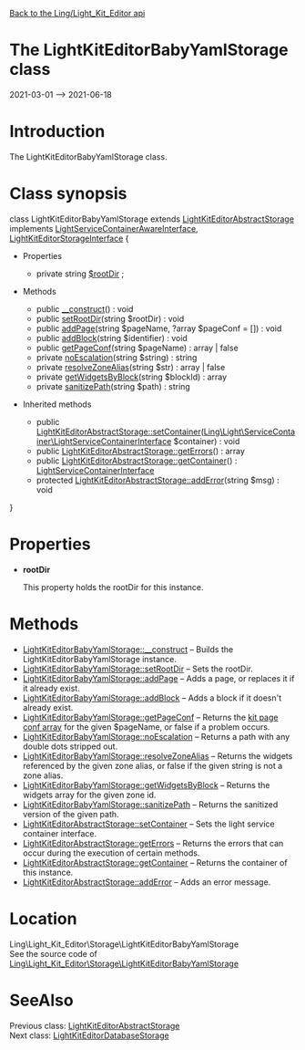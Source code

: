 [Back to the Ling/Light_Kit_Editor api](https://github.com/lingtalfi/Light_Kit_Editor/blob/master/doc/api/Ling/Light_Kit_Editor.md)



The LightKitEditorBabyYamlStorage class
================
2021-03-01 --> 2021-06-18






Introduction
============

The LightKitEditorBabyYamlStorage class.



Class synopsis
==============


class <span class="pl-k">LightKitEditorBabyYamlStorage</span> extends [LightKitEditorAbstractStorage](https://github.com/lingtalfi/Light_Kit_Editor/blob/master/doc/api/Ling/Light_Kit_Editor/Storage/LightKitEditorAbstractStorage.md) implements [LightServiceContainerAwareInterface](https://github.com/lingtalfi/Light/blob/master/doc/api/Ling/Light/ServiceContainer/LightServiceContainerAwareInterface.md), [LightKitEditorStorageInterface](https://github.com/lingtalfi/Light_Kit_Editor/blob/master/doc/api/Ling/Light_Kit_Editor/Storage/LightKitEditorStorageInterface.md) {

- Properties
    - private string [$rootDir](#property-rootDir) ;

- Methods
    - public [__construct](https://github.com/lingtalfi/Light_Kit_Editor/blob/master/doc/api/Ling/Light_Kit_Editor/Storage/LightKitEditorBabyYamlStorage/__construct.md)() : void
    - public [setRootDir](https://github.com/lingtalfi/Light_Kit_Editor/blob/master/doc/api/Ling/Light_Kit_Editor/Storage/LightKitEditorBabyYamlStorage/setRootDir.md)(string $rootDir) : void
    - public [addPage](https://github.com/lingtalfi/Light_Kit_Editor/blob/master/doc/api/Ling/Light_Kit_Editor/Storage/LightKitEditorBabyYamlStorage/addPage.md)(string $pageName, ?array $pageConf = []) : void
    - public [addBlock](https://github.com/lingtalfi/Light_Kit_Editor/blob/master/doc/api/Ling/Light_Kit_Editor/Storage/LightKitEditorBabyYamlStorage/addBlock.md)(string $identifier) : void
    - public [getPageConf](https://github.com/lingtalfi/Light_Kit_Editor/blob/master/doc/api/Ling/Light_Kit_Editor/Storage/LightKitEditorBabyYamlStorage/getPageConf.md)(string $pageName) : array | false
    - private [noEscalation](https://github.com/lingtalfi/Light_Kit_Editor/blob/master/doc/api/Ling/Light_Kit_Editor/Storage/LightKitEditorBabyYamlStorage/noEscalation.md)(string $string) : string
    - private [resolveZoneAlias](https://github.com/lingtalfi/Light_Kit_Editor/blob/master/doc/api/Ling/Light_Kit_Editor/Storage/LightKitEditorBabyYamlStorage/resolveZoneAlias.md)(string $str) : array | false
    - private [getWidgetsByBlock](https://github.com/lingtalfi/Light_Kit_Editor/blob/master/doc/api/Ling/Light_Kit_Editor/Storage/LightKitEditorBabyYamlStorage/getWidgetsByBlock.md)(string $blockId) : array
    - private [sanitizePath](https://github.com/lingtalfi/Light_Kit_Editor/blob/master/doc/api/Ling/Light_Kit_Editor/Storage/LightKitEditorBabyYamlStorage/sanitizePath.md)(string $path) : string

- Inherited methods
    - public [LightKitEditorAbstractStorage::setContainer](https://github.com/lingtalfi/Light_Kit_Editor/blob/master/doc/api/Ling/Light_Kit_Editor/Storage/LightKitEditorAbstractStorage/setContainer.md)([Ling\Light\ServiceContainer\LightServiceContainerInterface](https://github.com/lingtalfi/Light/blob/master/doc/api/Ling/Light/ServiceContainer/LightServiceContainerInterface.md) $container) : void
    - public [LightKitEditorAbstractStorage::getErrors](https://github.com/lingtalfi/Light_Kit_Editor/blob/master/doc/api/Ling/Light_Kit_Editor/Storage/LightKitEditorAbstractStorage/getErrors.md)() : array
    - public [LightKitEditorAbstractStorage::getContainer](https://github.com/lingtalfi/Light_Kit_Editor/blob/master/doc/api/Ling/Light_Kit_Editor/Storage/LightKitEditorAbstractStorage/getContainer.md)() : [LightServiceContainerInterface](https://github.com/lingtalfi/Light/blob/master/doc/api/Ling/Light/ServiceContainer/LightServiceContainerInterface.md)
    - protected [LightKitEditorAbstractStorage::addError](https://github.com/lingtalfi/Light_Kit_Editor/blob/master/doc/api/Ling/Light_Kit_Editor/Storage/LightKitEditorAbstractStorage/addError.md)(string $msg) : void

}




Properties
=============

- <span id="property-rootDir"><b>rootDir</b></span>

    This property holds the rootDir for this instance.
    
    



Methods
==============

- [LightKitEditorBabyYamlStorage::__construct](https://github.com/lingtalfi/Light_Kit_Editor/blob/master/doc/api/Ling/Light_Kit_Editor/Storage/LightKitEditorBabyYamlStorage/__construct.md) &ndash; Builds the LightKitEditorBabyYamlStorage instance.
- [LightKitEditorBabyYamlStorage::setRootDir](https://github.com/lingtalfi/Light_Kit_Editor/blob/master/doc/api/Ling/Light_Kit_Editor/Storage/LightKitEditorBabyYamlStorage/setRootDir.md) &ndash; Sets the rootDir.
- [LightKitEditorBabyYamlStorage::addPage](https://github.com/lingtalfi/Light_Kit_Editor/blob/master/doc/api/Ling/Light_Kit_Editor/Storage/LightKitEditorBabyYamlStorage/addPage.md) &ndash; Adds a page, or replaces it if it already exist.
- [LightKitEditorBabyYamlStorage::addBlock](https://github.com/lingtalfi/Light_Kit_Editor/blob/master/doc/api/Ling/Light_Kit_Editor/Storage/LightKitEditorBabyYamlStorage/addBlock.md) &ndash; Adds a block if it doesn't already exist.
- [LightKitEditorBabyYamlStorage::getPageConf](https://github.com/lingtalfi/Light_Kit_Editor/blob/master/doc/api/Ling/Light_Kit_Editor/Storage/LightKitEditorBabyYamlStorage/getPageConf.md) &ndash; Returns the [kit page conf array](https://github.com/lingtalfi/Kit#the-kit-configuration-array) for the given $pageName, or false if a problem occurs.
- [LightKitEditorBabyYamlStorage::noEscalation](https://github.com/lingtalfi/Light_Kit_Editor/blob/master/doc/api/Ling/Light_Kit_Editor/Storage/LightKitEditorBabyYamlStorage/noEscalation.md) &ndash; Returns a path with any double dots stripped out.
- [LightKitEditorBabyYamlStorage::resolveZoneAlias](https://github.com/lingtalfi/Light_Kit_Editor/blob/master/doc/api/Ling/Light_Kit_Editor/Storage/LightKitEditorBabyYamlStorage/resolveZoneAlias.md) &ndash; Returns the widgets referenced by the given zone alias, or false if the given string is not a zone alias.
- [LightKitEditorBabyYamlStorage::getWidgetsByBlock](https://github.com/lingtalfi/Light_Kit_Editor/blob/master/doc/api/Ling/Light_Kit_Editor/Storage/LightKitEditorBabyYamlStorage/getWidgetsByBlock.md) &ndash; Returns the widgets array for the given zone id.
- [LightKitEditorBabyYamlStorage::sanitizePath](https://github.com/lingtalfi/Light_Kit_Editor/blob/master/doc/api/Ling/Light_Kit_Editor/Storage/LightKitEditorBabyYamlStorage/sanitizePath.md) &ndash; Returns the sanitized version of the given path.
- [LightKitEditorAbstractStorage::setContainer](https://github.com/lingtalfi/Light_Kit_Editor/blob/master/doc/api/Ling/Light_Kit_Editor/Storage/LightKitEditorAbstractStorage/setContainer.md) &ndash; Sets the light service container interface.
- [LightKitEditorAbstractStorage::getErrors](https://github.com/lingtalfi/Light_Kit_Editor/blob/master/doc/api/Ling/Light_Kit_Editor/Storage/LightKitEditorAbstractStorage/getErrors.md) &ndash; Returns the errors that can occur during the execution of certain methods.
- [LightKitEditorAbstractStorage::getContainer](https://github.com/lingtalfi/Light_Kit_Editor/blob/master/doc/api/Ling/Light_Kit_Editor/Storage/LightKitEditorAbstractStorage/getContainer.md) &ndash; Returns the container of this instance.
- [LightKitEditorAbstractStorage::addError](https://github.com/lingtalfi/Light_Kit_Editor/blob/master/doc/api/Ling/Light_Kit_Editor/Storage/LightKitEditorAbstractStorage/addError.md) &ndash; Adds an error message.





Location
=============
Ling\Light_Kit_Editor\Storage\LightKitEditorBabyYamlStorage<br>
See the source code of [Ling\Light_Kit_Editor\Storage\LightKitEditorBabyYamlStorage](https://github.com/lingtalfi/Light_Kit_Editor/blob/master/Storage/LightKitEditorBabyYamlStorage.php)



SeeAlso
==============
Previous class: [LightKitEditorAbstractStorage](https://github.com/lingtalfi/Light_Kit_Editor/blob/master/doc/api/Ling/Light_Kit_Editor/Storage/LightKitEditorAbstractStorage.md)<br>Next class: [LightKitEditorDatabaseStorage](https://github.com/lingtalfi/Light_Kit_Editor/blob/master/doc/api/Ling/Light_Kit_Editor/Storage/LightKitEditorDatabaseStorage.md)<br>
